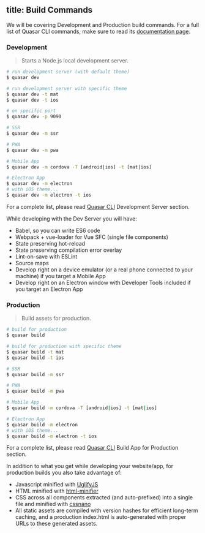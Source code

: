 title: Build Commands
---
We will be covering Development and Production build commands. For a full list of Quasar CLI commands, make sure to read its [documentation page](/guide/quasar-cli.html).

### Development
> Starts a Node.js local development server.

``` bash
# run development server (with default theme)
$ quasar dev

# run development server with specific theme
$ quasar dev -t mat
$ quasar dev -t ios

# on specific port
$ quasar dev -p 9090

# SSR
$ quasar dev -m ssr

# PWA
$ quasar dev -m pwa

# Mobile App
$ quasar dev -m cordova -T [android|ios] -t [mat|ios]

# Electron App
$ quasar dev -m electron
# with iOS theme...
$ quasar dev -m electron -t ios
```

For a complete list, please read [Quasar CLI](/guide/quasar-cli.html#dev-Development-Server) Development Server section.

While developing with the Dev Server you will have:
* Babel, so you can write ES6 code
* Webpack + vue-loader for Vue SFC (single file components)
* State preserving hot-reload
* State preserving compilation error overlay
* Lint-on-save with ESLint
* Source maps
* Develop right on a device emulator (or a real phone connected to your machine) if you target a Mobile App
* Develop right on an Electron window with Developer Tools included if you target an Electron App

### Production
> Build assets for production.

``` bash
# build for production
$ quasar build

# build for production with specific theme
$ quasar build -t mat
$ quasar build -t ios

# SSR
$ quasar build -m ssr

# PWA
$ quasar build -m pwa

# Mobile App
$ quasar build -m cordova -T [android|ios] -t [mat|ios]

# Electron App
$ quasar build -m electron
# with iOS theme...
$ quasar build -m electron -t ios
```

For a complete list, please read [Quasar CLI](/guide/quasar-cli.html#build-clean-Build-App-for-Production) Build App for Production section.

In addition to what you get while developing your website/app, for production builds you also take advantage of:
* Javascript minified with [UglifyJS](https://github.com/mishoo/UglifyJS2)
* HTML minified with [html-minifier](https://github.com/kangax/html-minifier)
* CSS across all components extracted (and auto-prefixed) into a single file and minified with [cssnano](https://github.com/ben-eb/cssnano)
* All static assets are compiled with version hashes for efficient long-term caching, and a production index.html is auto-generated with proper URLs to these generated assets.
